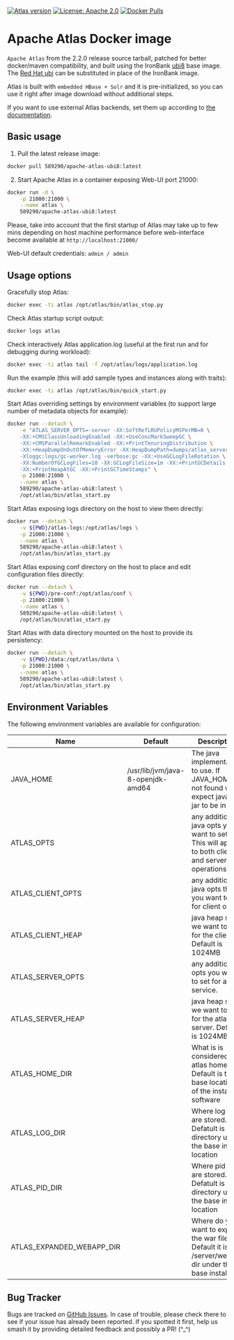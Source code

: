 [![Atlas version](https://img.shields.io/badge/Atlas-2.2.0-brightgreen.svg)](https://github.com/589290/docker-apache-atlas)
[![License: Apache 2.0](https://img.shields.io/badge/license-Apache%202.0-blue.svg)](https://www.apache.org/licenses/LICENSE-2.0.html)
[![Docker Pulls](https://img.shields.io/docker/pulls/589290/apache-atlas.svg)](https://hub.docker.com/repository/docker/589290/apache-atlas)

Apache Atlas Docker image
=======================================

`Apache Atlas` from the 2.2.0 release source tarball, patched for better docker/maven compatibility, and built using the IronBank [ubi8](https://ironbank.dso.mil/repomap/details;image=ubi8) base image. The [Red Hat ubi](https://catalog.redhat.com/software/containers/ubi8/ubi/5c359854d70cc534b3a3784e) can be substituted in place of the IronBank image.

Atlas is built with `embedded HBase + Solr` and it is pre-initialized, so you can use it right after image download without additional steps.

If you want to use external Atlas backends, set them up according to [the documentation](https://atlas.apache.org/#/Configuration).

Basic usage
-----------
1. Pull the latest release image:

```bash
docker pull 589290/apache-atlas-ubi8:latest
```

2. Start Apache Atlas in a container exposing Web-UI port 21000:

```bash
docker run -d \
    -p 21000:21000 \
    --name atlas \
    589290/apache-atlas-ubi8:latest
```

Please, take into account that the first startup of Atlas may take up to few mins depending on host machine performance before web-interface become available at `http://localhost:21000/`

Web-UI default credentials: `admin / admin`

Usage options
-------------

Gracefully stop Atlas:

```bash
docker exec -ti atlas /opt/atlas/bin/atlas_stop.py
```

Check Atlas startup script output:

```bash
docker logs atlas
```

Check interactively Atlas application.log (useful at the first run and for debugging during workload):

```bash
docker exec -ti atlas tail -f /opt/atlas/logs/application.log
```

Run the example (this will add sample types and instances along with traits):

```bash
docker exec -ti atlas /opt/atlas/bin/quick_start.py
```

Start Atlas overriding settings by environment variables 
(to support large number of metadata objects for example):

```bash
docker run --detach \
    -e "ATLAS_SERVER_OPTS=-server -XX:SoftRefLRUPolicyMSPerMB=0 \
    -XX:+CMSClassUnloadingEnabled -XX:+UseConcMarkSweepGC \
    -XX:+CMSParallelRemarkEnabled -XX:+PrintTenuringDistribution \
    -XX:+HeapDumpOnOutOfMemoryError -XX:HeapDumpPath=dumps/atlas_server.hprof \
    -Xloggc:logs/gc-worker.log -verbose:gc -XX:+UseGCLogFileRotation \
    -XX:NumberOfGCLogFiles=10 -XX:GCLogFileSize=1m -XX:+PrintGCDetails \
    -XX:+PrintHeapAtGC -XX:+PrintGCTimeStamps" \
    -p 21000:21000 \
    --name atlas \
    589290/apache-atlas-ubi8:latest \
    /opt/atlas/bin/atlas_start.py
```

Start Atlas exposing logs directory on the host to view them directly:

```bash
docker run --detach \
    -v ${PWD}/atlas-logs:/opt/atlas/logs \
    -p 21000:21000 \
    --name atlas \
    589290/apache-atlas-ubi8:latest \
    /opt/atlas/bin/atlas_start.py
```

Start Atlas exposing conf directory on the host to place and edit configuration files directly:

```bash
docker run --detach \
    -v ${PWD}/pre-conf:/opt/atlas/conf \
    -p 21000:21000 \
    --name atlas \
    589290/apache-atlas-ubi8:latest \
    /opt/atlas/bin/atlas_start.py
```

Start Atlas with data directory mounted on the host to provide its persistency:

```bash
docker run --detach \
    -v ${PWD}/data:/opt/atlas/data \
    -p 21000:21000 \
    --name atlas \
    589290/apache-atlas-ubi8:latest \
    /opt/atlas/bin/atlas_start.py
```

Environment Variables
---------------------

The following environment variables are available for configuration:

| Name | Default | Description |
|------|---------|-------------|
| JAVA_HOME | /usr/lib/jvm/java-8-openjdk-amd64 | The java implementation to use. If JAVA_HOME is not found we expect java and jar to be in path
| ATLAS_OPTS | <none> | any additional java opts you want to set. This will apply to both client and server operations
| ATLAS_CLIENT_OPTS | <none> | any additional java opts that you want to set for client only
| ATLAS_CLIENT_HEAP | <none> | java heap size we want to set for the client. Default is 1024MB
| ATLAS_SERVER_OPTS | <none> |  any additional opts you want to set for atlas service.
| ATLAS_SERVER_HEAP | <none> | java heap size we want to set for the atlas server. Default is 1024MB
| ATLAS_HOME_DIR | <none> | What is is considered as atlas home dir. Default is the base location of the installed software
| ATLAS_LOG_DIR | <none> | Where log files are stored. Defatult is logs directory under the base install location
| ATLAS_PID_DIR | <none> | Where pid files are stored. Defatult is logs directory under the base install location
| ATLAS_EXPANDED_WEBAPP_DIR | <none> | Where do you want to expand the war file. By Default it is in /server/webapp dir under the base install dir.


Bug Tracker
-----------

Bugs are tracked on [GitHub Issues](https://github.com/589290/docker-apache-atlas-ubi8/issues).
In case of trouble, please check there to see if your issue has already been reported.
If you spotted it first, help us smash it by providing detailed feedback and possibly a PR! (^_^)
